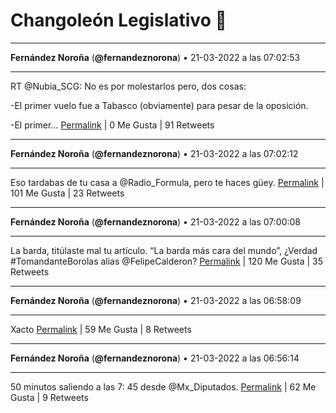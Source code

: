 # Changoleón Legislativo 🙈
*****
**Fernández Noroña** (**@fernandeznorona**) • 21-03-2022 a las 07:02:53
*****
RT @Nubia_SCG: No es por molestarlos pero, dos cosas:


-El primer vuelo fue a Tabasco (obviamente) para pesar de la oposición.


-El primer…
[Permalink](https://twitter.com/fernandeznorona/status/1505922902767673345) | 0 Me Gusta | 91 Retweets
*****
**Fernández Noroña** (**@fernandeznorona**) • 21-03-2022 a las 07:02:12
*****
Eso tardabas de tu casa a @Radio_Formula, pero te haces güey.
[Permalink](https://twitter.com/fernandeznorona/status/1505922733263237120) | 101 Me Gusta | 23 Retweets
*****
**Fernández Noroña** (**@fernandeznorona**) • 21-03-2022 a las 07:00:08
*****
La barda, titúlaste mal tu artículo. “La barda más cara del mundo”, ¿Verdad #TomandanteBorolas alias @FelipeCalderon?
[Permalink](https://twitter.com/fernandeznorona/status/1505922211483459587) | 120 Me Gusta | 35 Retweets
*****
**Fernández Noroña** (**@fernandeznorona**) • 21-03-2022 a las 06:58:09
*****
Xacto
[Permalink](https://twitter.com/fernandeznorona/status/1505921711744724994) | 59 Me Gusta | 8 Retweets
*****
**Fernández Noroña** (**@fernandeznorona**) • 21-03-2022 a las 06:56:14
*****
50 minutos saliendo a las 7: 45 desde @Mx_Diputados.
[Permalink](https://twitter.com/fernandeznorona/status/1505921231043837954) | 62 Me Gusta | 9 Retweets
